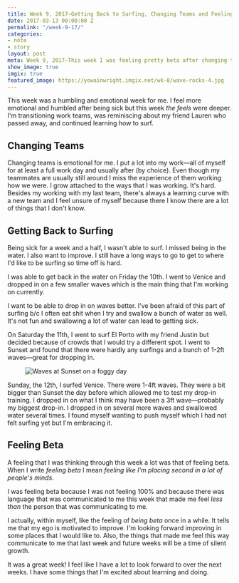 ```yaml
---
title: Week 9, 2017—Getting Back to Surfing, Changing Teams and Feeling Beta
date: 2017-03-13 00:00:00 Z
permalink: "/week-9-17/"
categories:
- note
- story
layout: post
meta: Week 9, 2017—This week I was feeling pretty beta after changing teams, recovering from being sick and getting back to surfing.
show_image: true
imgix: true
featured_image: https://yowainwright.imgix.net/wk-8/wave-rocks-4.jpg
---
```


This week was a humbling and emotional week for me. I feel more emotional and humbled after being sick but this week _the feels_ were deeper. I'm transitioning work teams, was reminiscing about my friend Lauren who passed away, and continued learning how to surf.

## Changing Teams

Changing teams is emotional for me. I put a lot into my work—all of myself for at least a full work day and usually after (by choice). Even though my teammates are usually still around I miss the experience of them working how we were. I grow attached to the ways that I was working. It's hard. Besides my working with my last team, there's always a learning curve with a new team and I feel unsure of myself because there I know there are a lot of things that I don't know. 

## Getting Back to Surfing

Being sick for a week and a half, I wasn't able to surf. I missed being in the water. I also want to improve. I still have a long ways to go to get to where I'd like to be surfing so time off is hard. 

I was able to get back in the water on Friday the 10th. I went to Venice and dropped in on a few smaller waves which is the main thing that I'm working on currently. 

I want to be able to drop in on waves better. I've been afraid of this part of surfing b/c I often eat shit when I try and swallow a bunch of water as well. It's not fun and swallowing a lot of water can lead to getting sick. 

On Saturday the 11th, I went to surf El Porto with my friend Justin but decided because of crowds that I would try a different spot. I went to Sunset and found that there were hardly any surfings and a bunch of 1-2ft waves—great for dropping in. 

<figure>
  <img src="//yowainwright.imgix.net/wk-9/wave-rocks-3.jpg?w=800&h=800&crop=focalpoint&auto=format" alt="Waves at Sunset on a foggy day" />
</figure>

Sunday, the 12th, I surfed Venice. There were 1-4ft waves. They were a bit bigger than Sunset the day before which allowed me to test my drop-in training. I dropped in on what I think may have been a 3ft wave—probably my biggest drop-in. I dropped in on several more waves and swallowed water several times. I found myself wanting to push myself which I had not felt surfing yet but I'm embracing it. 

## Feeling Beta

A feeling that I was thinking through this week a lot was that of feeling beta. When I write _feeling beta_ I mean _feeling like I'm placing second in a lot of people's minds_. 

I was feeling beta because I was not feeling 100% and because there was language that was communicated to me this week that made me feel _less than_ the person that was communicating to me. 

I actually, within myself, like the feeling of _being beta_ once in a while. It tells me that my ego is motivated to improve. I'm looking forward improving in some places that I would like to. Also, the things that made me feel this way communicate to me that last week and future weeks will be a time of silent growth. 

It was a great week! I feel like I have a lot to look forward to over the next weeks. I have some things that I'm excited about learning and doing. 


